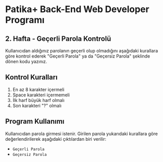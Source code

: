 # Patika+ Back-End Web Developer Programı
## 2. Hafta - Geçerli Parola Kontrolü

Kullanıcıdan aldığınız parolanın geçerli olup olmadığını aşağıdaki kurallara göre kontrol ederek "Geçerli Parola" ya da "Geçersiz Parola" şeklinde dönen kodu yazınız.
## Kontrol Kuralları

1. En az 8 karakter içermeli
2. Space karakteri içermemeli
3. İlk harf büyük harf olmalı
4. Son karakteri "?" olmalı

## Program Kullanımı

Kullanıcıdan parola girmesi istenir. Girilen parola yukarıdaki kurallara göre değerlendirilerek aşağıdaki çıktılardan biri verilir:

- `Geçerli Parola`
- `Geçersiz Parola`